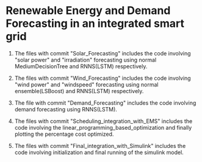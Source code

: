 # Renewable Energy and Demand Forecasting in an integrated smart grid

1. The files with commit "Solar_Forecasting" includes the code involving  "solar power" and "irradiation" forecasting using normal MediumDecisionTree and RNNS(LSTM) respectively.

2. The files with commit "Wind_Forecasting" includes the code involving  "wind power" and "windspeed" forecasting using normal ensemble(LSBoost) and RNNS(LSTM) respectively.

3. The file with commit "Demand_Forecasting" includes the code involving  demand forecasting using RNNS(LSTM).

4. The files with commit "Scheduling_integration_with_EMS" includes the code involving the linear_programming_based_optimization and finally plotting the percentage cost optimized.

5. The files with commit "Final_integration_with_Simulink" includes the code involving initialization and final running of the simulink model.

